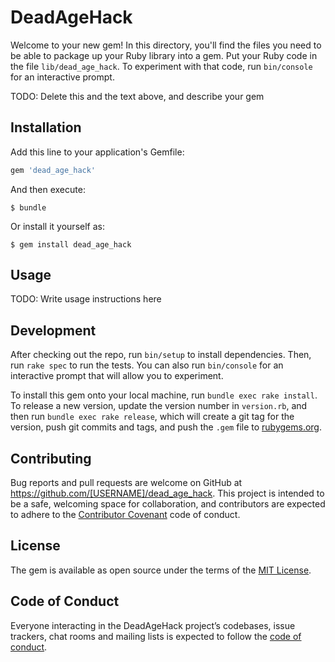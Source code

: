 # DeadAgeHack

Welcome to your new gem! In this directory, you'll find the files you need to be able to package up your Ruby library into a gem. Put your Ruby code in the file `lib/dead_age_hack`. To experiment with that code, run `bin/console` for an interactive prompt.

TODO: Delete this and the text above, and describe your gem

## Installation

Add this line to your application's Gemfile:

```ruby
gem 'dead_age_hack'
```

And then execute:

    $ bundle

Or install it yourself as:

    $ gem install dead_age_hack

## Usage

TODO: Write usage instructions here

## Development

After checking out the repo, run `bin/setup` to install dependencies. Then, run `rake spec` to run the tests. You can also run `bin/console` for an interactive prompt that will allow you to experiment.

To install this gem onto your local machine, run `bundle exec rake install`. To release a new version, update the version number in `version.rb`, and then run `bundle exec rake release`, which will create a git tag for the version, push git commits and tags, and push the `.gem` file to [rubygems.org](https://rubygems.org).

## Contributing

Bug reports and pull requests are welcome on GitHub at https://github.com/[USERNAME]/dead_age_hack. This project is intended to be a safe, welcoming space for collaboration, and contributors are expected to adhere to the [Contributor Covenant](http://contributor-covenant.org) code of conduct.

## License

The gem is available as open source under the terms of the [MIT License](https://opensource.org/licenses/MIT).

## Code of Conduct

Everyone interacting in the DeadAgeHack project’s codebases, issue trackers, chat rooms and mailing lists is expected to follow the [code of conduct](https://github.com/[USERNAME]/dead_age_hack/blob/master/CODE_OF_CONDUCT.md).
